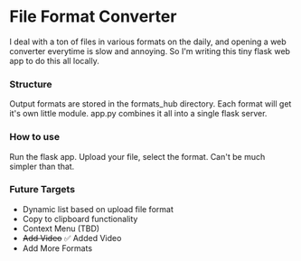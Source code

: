# File Format Converter

I deal with a ton of files in various formats on the daily, and opening a web converter everytime is slow and annoying. So I'm writing this tiny flask web app to do this all locally. 

### Structure
Output formats are stored in the formats_hub directory. Each format will get it's own little module. app.py combines it all into a single flask server. 

### How to use
Run the flask app. Upload your file, select the format. Can't be much simpler than that.

### Future Targets
- Dynamic list based on upload file format
- Copy to clipboard functionality
- Context Menu (TBD)
- ~~Add Video~~ ✅ Added Video
- Add More Formats
